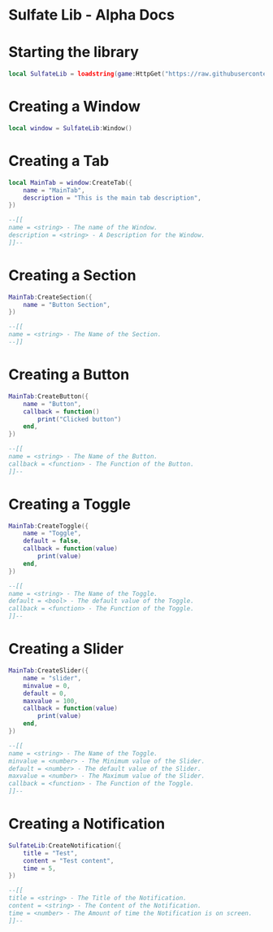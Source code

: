 # Sulfate Lib - Alpha Docs

# Starting the library

```lua
local SulfateLib = loadstring(game:HttpGet("https://raw.githubusercontent.com/Grayy12/SulfateLib-alpha/main/Sulfate.lua?token=GHSAT0AAAAAABXMGZCWGQ4MUMC3WOQHY5VCYXSRJ5A",true))()
```


# Creating a Window

```lua
local window = SulfateLib:Window()
```

# Creating a Tab

```lua
local MainTab = window:CreateTab({
	name = "MainTab",
	description = "This is the main tab description",
})

--[[
name = <string> - The name of the Window.
description = <string> - A Description for the Window.
]]--
```

# Creating a Section

```lua
MainTab:CreateSection({
	name = "Button Section",
})

--[[
name = <string> - The Name of the Section.
--]]
```

# Creating a Button

```lua
MainTab:CreateButton({
	name = "Button",
	callback = function()
		print("Clicked button")
	end,
})

--[[
name = <string> - The Name of the Button.
callback = <function> - The Function of the Button.
]]--
```

# Creating a Toggle

```lua
MainTab:CreateToggle({
	name = "Toggle",
	default = false,
	callback = function(value)
		print(value)
	end,
})

--[[
name = <string> - The Name of the Toggle.
default = <bool> - The default value of the Toggle.
callback = <function> - The Function of the Toggle.
]]--
```

# Creating a Slider

```lua
MainTab:CreateSlider({
	name = "slider",
	minvalue = 0,
	default = 0,
	maxvalue = 100,
	callback = function(value)
		print(value)
	end,
})

--[[
name = <string> - The Name of the Toggle.
minvalue = <number> - The Minimum value of the Slider.
default = <number> - The default value of the Slider.
maxvalue = <number> - The Maximum value of the Slider.
callback = <function> - The Function of the Toggle.
]]--
```

# Creating a Notification

```lua
SulfateLib:CreateNotification({
	title = "Test",
	content = "Test content",
	time = 5,
})

--[[
title = <string> - The Title of the Notification.
content = <string> - The Content of the Notification.
time = <number> - The Amount of time the Notification is on screen.
]]--
```
